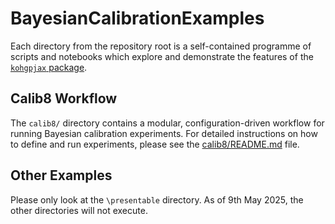 # BayesianCalibrationExamples

Each directory from the repository root is a self-contained programme of scripts and notebooks which explore and demonstrate the features of the [`kohgpjax` package](https://github.com/jamesbriant/KOH-GPJax).

## Calib8 Workflow

The `calib8/` directory contains a modular, configuration-driven workflow for running Bayesian calibration experiments. For detailed instructions on how to define and run experiments, please see the [calib8/README.md](calib8/README.md) file.

## Other Examples

Please only look at the `\presentable` directory. As of 9th May 2025, the other directories will not execute.
